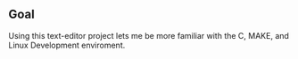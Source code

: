 ## Goal

Using this text-editor project lets me be more familiar with the C, MAKE, and Linux Development enviroment.

